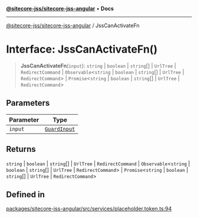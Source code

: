 [**@sitecore-jss/sitecore-jss-angular**](../README.md) • **Docs**

***

[@sitecore-jss/sitecore-jss-angular](../README.md) / JssCanActivateFn

# Interface: JssCanActivateFn()

> **JssCanActivateFn**(`input`): `string` \| `boolean` \| `string`[] \| `UrlTree` \| `RedirectCommand` \| `Observable`\<`string` \| `boolean` \| `string`[] \| `UrlTree` \| `RedirectCommand`\> \| `Promise`\<`string` \| `boolean` \| `string`[] \| `UrlTree` \| `RedirectCommand`\>

## Parameters

| Parameter | Type |
| ------ | ------ |
| `input` | [`GuardInput`](GuardInput.md) |

## Returns

`string` \| `boolean` \| `string`[] \| `UrlTree` \| `RedirectCommand` \| `Observable`\<`string` \| `boolean` \| `string`[] \| `UrlTree` \| `RedirectCommand`\> \| `Promise`\<`string` \| `boolean` \| `string`[] \| `UrlTree` \| `RedirectCommand`\>

## Defined in

[packages/sitecore-jss-angular/src/services/placeholder.token.ts:94](https://github.com/Sitecore/jss/blob/f0f6e64d75797af01d12051025c04b2b5c3ecf36/packages/sitecore-jss-angular/src/services/placeholder.token.ts#L94)

